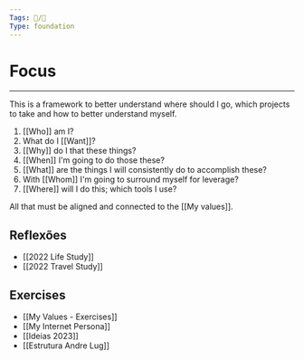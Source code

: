```yaml
---
Tags: 🐧/🌱
Type: foundation
---
```

# Focus
---

This is a framework to better understand where should I go, which projects to take and how to better understand myself.

1. [[Who]] am I?
2. What do I [[Want]]?
3. [[Why]] do I that these things?
4. [[When]] I'm going to do those these?
5. [[What]] are the things I will consistently do to accomplish these?
6. With [[Whom]] I'm going to surround myself for leverage?
7. [[Where]] will I do this; which tools I use?


All that must be aligned and connected to the [[My values]].


## Reflexões
- [[2022 Life Study]]
- [[2022 Travel Study]]

## Exercises

- [[My Values - Exercises]]
- [[My Internet Persona]]
- [[Ideias 2023]]
- [[Estrutura Andre Lug]]